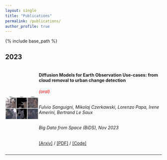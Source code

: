 ```yaml
---
layout: single
title: "Publications"
permalink: /publications/
author_profile: true
---
```


<!-- https://codedamn.com/news/frontend/how-to-put-image-and-text-side-by-side-in-html -->

<!-- {% if author.googlescholar %}
  You can also find my articles on <u><a href="{{author.googlescholar}}">my Google Scholar profile</a>.</u>
{% endif %} -->

{% include base_path %}

<html>
  <head>
    <title>Pretty Paris</title>
  </head>
  <style>
  .container {
  display: flex;
  align-items: center;
  justify-content: left
}

  .img {
    max-width: 100%;
    max-height:100%;
  }

  .text {
    font-size: 12px;
    padding-left: 15px;
  }
  .head{
    padding-top:10px
    padding-bottom:10px
    margin-top:5px
    margin-bottom:5px
  }

  </style>
</html>

## 2023

<!-- 2023-DM_usecases -->
<!-- TODO: img centered, leave less space; 3 papers in the space of 1 page; bigger titles and equl paddings -->
<html>
<body>
    <div class="container">
        <div class="image" align="center"><img src="../images/slides_cr.png" class="img-fluid" alt="Manuscript Thumbnail" style="max-width: 100%; max-height: 130px;"></div>
        <div class="text"><h4>Diffusion Models for Earth Observation Use-cases: from cloud removal to urban change detection</h4>
        <h6 style="color:red"> (oral) </h6>
        <h6> <i> Fulvio Sanguigni, Mikolaj Czerkawski, Lorenzo Papa, Irene Amerini, Bertrand Le Saux </i> </h6>
        <h6> Big Data from Space (BiDS), Nov 2023 </h6>
        <p><a class="text-decoration-none site-link" href="https://arxiv.org/abs/2311.06222">[Arxiv]</a> / <a class="text-decoration-none site-link" href="https://arxiv.org/pdf/2311.06222">[PDF]</a> / <a class="text-decoration-none site-link" href="https://github.com/furio1999/EO_Diffusion">[Code]</a></p></div>
    </div>
    <hr class="col-12">
</body>